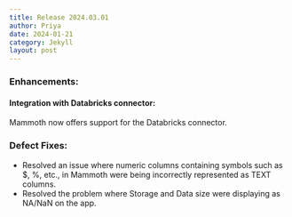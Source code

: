 ```yaml
---
title: Release 2024.03.01
author: Priya
date: 2024-01-21
category: Jekyll
layout: post
---
```

### Enhancements:
#### Integration with Databricks connector:
Mammoth now offers support for the Databricks connector.

### Defect Fixes:
* Resolved an issue where numeric columns containing symbols such as $, %, etc., in Mammoth were being incorrectly represented as TEXT columns.
* Resolved the problem where Storage and Data size were displaying as NA/NaN on the app.



